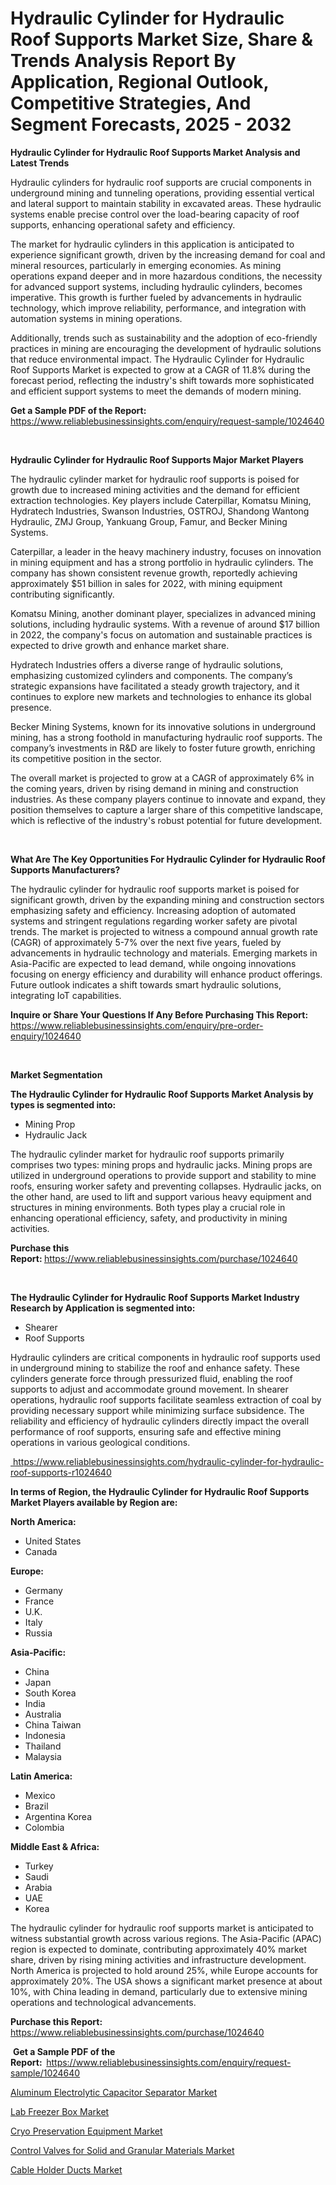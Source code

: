 <p><h1>Hydraulic Cylinder for Hydraulic Roof Supports Market Size, Share & Trends Analysis Report By Application, Regional Outlook, Competitive Strategies, And Segment Forecasts, 2025 - 2032</h1></p><p><strong>Hydraulic Cylinder for Hydraulic Roof Supports Market Analysis and Latest Trends</strong></p>
<p><p>Hydraulic cylinders for hydraulic roof supports are crucial components in underground mining and tunneling operations, providing essential vertical and lateral support to maintain stability in excavated areas. These hydraulic systems enable precise control over the load-bearing capacity of roof supports, enhancing operational safety and efficiency.</p><p>The market for hydraulic cylinders in this application is anticipated to experience significant growth, driven by the increasing demand for coal and mineral resources, particularly in emerging economies. As mining operations expand deeper and in more hazardous conditions, the necessity for advanced support systems, including hydraulic cylinders, becomes imperative. This growth is further fueled by advancements in hydraulic technology, which improve reliability, performance, and integration with automation systems in mining operations.</p><p>Additionally, trends such as sustainability and the adoption of eco-friendly practices in mining are encouraging the development of hydraulic solutions that reduce environmental impact. The Hydraulic Cylinder for Hydraulic Roof Supports Market is expected to grow at a CAGR of 11.8% during the forecast period, reflecting the industry's shift towards more sophisticated and efficient support systems to meet the demands of modern mining.</p></p>
<p><strong>Get a Sample PDF of the Report:&nbsp;</strong> <a href="https://www.reliablebusinessinsights.com/enquiry/request-sample/1024640?utm_campaign=39&utm_medium=2&utm_source=Github&utm_content=ia&utm_term=08032025&utm_id=hydraulic-cylinder-for-hydraulic-roof-supports">https://www.reliablebusinessinsights.com/enquiry/request-sample/1024640</a></p>
<p>&nbsp;</p>
<p><strong>Hydraulic Cylinder for Hydraulic Roof Supports Major Market Players</strong></p>
<p><p>The hydraulic cylinder market for hydraulic roof supports is poised for growth due to increased mining activities and the demand for efficient extraction technologies. Key players include Caterpillar, Komatsu Mining, Hydratech Industries, Swanson Industries, OSTROJ, Shandong Wantong Hydraulic, ZMJ Group, Yankuang Group, Famur, and Becker Mining Systems.</p><p>Caterpillar, a leader in the heavy machinery industry, focuses on innovation in mining equipment and has a strong portfolio in hydraulic cylinders. The company has shown consistent revenue growth, reportedly achieving approximately $51 billion in sales for 2022, with mining equipment contributing significantly.</p><p>Komatsu Mining, another dominant player, specializes in advanced mining solutions, including hydraulic systems. With a revenue of around $17 billion in 2022, the company's focus on automation and sustainable practices is expected to drive growth and enhance market share.</p><p>Hydratech Industries offers a diverse range of hydraulic solutions, emphasizing customized cylinders and components. The company’s strategic expansions have facilitated a steady growth trajectory, and it continues to explore new markets and technologies to enhance its global presence.</p><p>Becker Mining Systems, known for its innovative solutions in underground mining, has a strong foothold in manufacturing hydraulic roof supports. The company’s investments in R&D are likely to foster future growth, enriching its competitive position in the sector.</p><p>The overall market is projected to grow at a CAGR of approximately 6% in the coming years, driven by rising demand in mining and construction industries. As these company players continue to innovate and expand, they position themselves to capture a larger share of this competitive landscape, which is reflective of the industry's robust potential for future development.</p></p>
<p>&nbsp;</p>
<p><strong>What Are The Key Opportunities For Hydraulic Cylinder for Hydraulic Roof Supports Manufacturers?</strong></p>
<p><p>The hydraulic cylinder for hydraulic roof supports market is poised for significant growth, driven by the expanding mining and construction sectors emphasizing safety and efficiency. Increasing adoption of automated systems and stringent regulations regarding worker safety are pivotal trends. The market is projected to witness a compound annual growth rate (CAGR) of approximately 5-7% over the next five years, fueled by advancements in hydraulic technology and materials. Emerging markets in Asia-Pacific are expected to lead demand, while ongoing innovations focusing on energy efficiency and durability will enhance product offerings. Future outlook indicates a shift towards smart hydraulic solutions, integrating IoT capabilities.</p></p>
<p><strong>Inquire or Share Your Questions If Any Before Purchasing This Report:</strong> <a href="https://www.reliablebusinessinsights.com/enquiry/pre-order-enquiry/1024640?utm_campaign=39&utm_medium=2&utm_source=Github&utm_content=ia&utm_term=08032025&utm_id=hydraulic-cylinder-for-hydraulic-roof-supports">https://www.reliablebusinessinsights.com/enquiry/pre-order-enquiry/1024640</a></p>
<p>&nbsp;</p>
<p><strong>Market Segmentation</strong></p>
<p><strong>The Hydraulic Cylinder for Hydraulic Roof Supports Market Analysis by types is segmented into:</strong></p>
<p><ul><li>Mining Prop</li><li>Hydraulic Jack</li></ul></p>
<p><p>The hydraulic cylinder market for hydraulic roof supports primarily comprises two types: mining props and hydraulic jacks. Mining props are utilized in underground operations to provide support and stability to mine roofs, ensuring worker safety and preventing collapses. Hydraulic jacks, on the other hand, are used to lift and support various heavy equipment and structures in mining environments. Both types play a crucial role in enhancing operational efficiency, safety, and productivity in mining activities.</p></p>
<p><strong>Purchase this Report:&nbsp;</strong><a href="https://www.reliablebusinessinsights.com/purchase/1024640?utm_campaign=39&utm_medium=2&utm_source=Github&utm_content=ia&utm_term=08032025&utm_id=hydraulic-cylinder-for-hydraulic-roof-supports">https://www.reliablebusinessinsights.com/purchase/1024640</a></p>
<p>&nbsp;</p>
<p><strong>The Hydraulic Cylinder for Hydraulic Roof Supports Market Industry Research by Application is segmented into:</strong></p>
<p><ul><li>Shearer</li><li>Roof Supports</li></ul></p>
<p><p>Hydraulic cylinders are critical components in hydraulic roof supports used in underground mining to stabilize the roof and enhance safety. These cylinders generate force through pressurized fluid, enabling the roof supports to adjust and accommodate ground movement. In shearer operations, hydraulic roof supports facilitate seamless extraction of coal by providing necessary support while minimizing surface subsidence. The reliability and efficiency of hydraulic cylinders directly impact the overall performance of roof supports, ensuring safe and effective mining operations in various geological conditions.</p></p>
<p><a href="https://www.reliablebusinessinsights.com/hydraulic-cylinder-for-hydraulic-roof-supports-r1024640?utm_campaign=39&utm_medium=2&utm_source=Github&utm_content=ia&utm_term=08032025&utm_id=hydraulic-cylinder-for-hydraulic-roof-supports">&nbsp;https://www.reliablebusinessinsights.com/hydraulic-cylinder-for-hydraulic-roof-supports-r1024640</a></p>
<p><strong>In terms of Region, the Hydraulic Cylinder for Hydraulic Roof Supports Market Players available by Region are:</strong></p>
<p>
    <p> <strong> North America: </strong>
        <ul>
            <li>United States</li>
            <li>Canada</li>
        </ul>
        </p> 
    <p> <strong> Europe: </strong>
        <ul>
            <li>Germany</li>
            <li>France</li>
            <li>U.K.</li>
            <li>Italy</li>
            <li>Russia</li>
        </ul>
        </p> 
    <p> <strong> Asia-Pacific: </strong>
        <ul>
            <li>China</li>
            <li>Japan</li>
            <li>South Korea</li>
            <li>India</li>
            <li>Australia</li>
            <li>China Taiwan</li>
            <li>Indonesia</li>
            <li>Thailand</li>
            <li>Malaysia</li>
        </ul>
        </p> 
    <p> <strong> Latin America: </strong>
        <ul>
            <li>Mexico</li>
            <li>Brazil</li>
            <li>Argentina Korea</li>
            <li>Colombia</li>
        </ul>
        </p> 
    <p> <strong> Middle East & Africa: </strong>
        <ul>
            <li>Turkey</li>
            <li>Saudi</li>
            <li>Arabia</li>
            <li>UAE</li>
            <li>Korea</li>
        </ul>
    </p>
    </p>
<p><p>The hydraulic cylinder for hydraulic roof supports market is anticipated to witness substantial growth across various regions. The Asia-Pacific (APAC) region is expected to dominate, contributing approximately 40% market share, driven by rising mining activities and infrastructure development. North America is projected to hold around 25%, while Europe accounts for approximately 20%. The USA shows a significant market presence at about 10%, with China leading in demand, particularly due to extensive mining operations and technological advancements.</p></p>
<p><strong>Purchase this Report: </strong><a href="https://www.reliablebusinessinsights.com/purchase/1024640?utm_campaign=39&utm_medium=2&utm_source=Github&utm_content=ia&utm_term=08032025&utm_id=hydraulic-cylinder-for-hydraulic-roof-supports">https://www.reliablebusinessinsights.com/purchase/1024640</a></p>
<p>&nbsp;<strong>Get a Sample PDF of the Report:&nbsp;&nbsp;</strong><a href="https://www.reliablebusinessinsights.com/enquiry/request-sample/1024640?utm_campaign=39&utm_medium=2&utm_source=Github&utm_content=ia&utm_term=08032025&utm_id=hydraulic-cylinder-for-hydraulic-roof-supports">https://www.reliablebusinessinsights.com/enquiry/request-sample/1024640</a></p>
<p><strong></strong></p>
<p><p><a href="https://github.com/kabotcaddoub/Market-Research-Report-List-1/blob/main/aluminum-electrolytic-capacitor-separator-market.md?utm_campaign=39&utm_medium=2&utm_source=Github&utm_content=ia&utm_term=08032025&utm_id=hydraulic-cylinder-for-hydraulic-roof-supports">Aluminum Electrolytic Capacitor Separator Market</a></p><p><a href="https://github.com/daddskokenk4/Market-Research-Report-List-1/blob/main/lab-freezer-box-market.md?utm_campaign=39&utm_medium=2&utm_source=Github&utm_content=ia&utm_term=08032025&utm_id=hydraulic-cylinder-for-hydraulic-roof-supports">Lab Freezer Box Market</a></p><p><a href="https://github.com/forttgoddym7/Market-Research-Report-List-1/blob/main/cryo-preservation-equipment-market.md?utm_campaign=39&utm_medium=2&utm_source=Github&utm_content=ia&utm_term=08032025&utm_id=hydraulic-cylinder-for-hydraulic-roof-supports">Cryo Preservation Equipment Market</a></p><p><a href="https://github.com/duskodazzi34/Market-Research-Report-List-1/blob/main/control-valves-for-solid-and-granular-materials-market.md?utm_campaign=39&utm_medium=2&utm_source=Github&utm_content=ia&utm_term=08032025&utm_id=hydraulic-cylinder-for-hydraulic-roof-supports">Control Valves for Solid and Granular Materials Market</a></p><p><a href="https://github.com/kimomeifbnu26/Market-Research-Report-List-1/blob/main/cable-holder-ducts-market.md?utm_campaign=39&utm_medium=2&utm_source=Github&utm_content=ia&utm_term=08032025&utm_id=hydraulic-cylinder-for-hydraulic-roof-supports">Cable Holder Ducts Market</a></p></p>